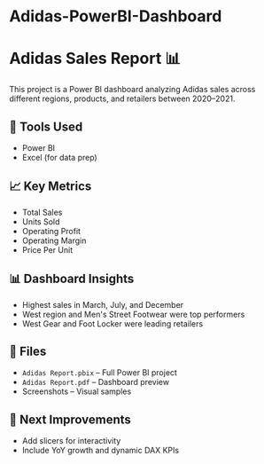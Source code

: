 # Adidas-PowerBI-Dashboard
# Adidas Sales Report 📊

This project is a Power BI dashboard analyzing Adidas sales across different regions, products, and retailers between 2020–2021.

## 🔧 Tools Used
- Power BI
- Excel (for data prep)

## 📈 Key Metrics
- Total Sales
- Units Sold
- Operating Profit
- Operating Margin
- Price Per Unit

## 📊 Dashboard Insights
- Highest sales in March, July, and December
- West region and Men's Street Footwear were top performers
- West Gear and Foot Locker were leading retailers

## 📁 Files
- `Adidas Report.pbix` – Full Power BI project
- `Adidas Report.pdf` – Dashboard preview
- Screenshots – Visual samples

## 📌 Next Improvements
- Add slicers for interactivity
- Include YoY growth and dynamic DAX KPIs

